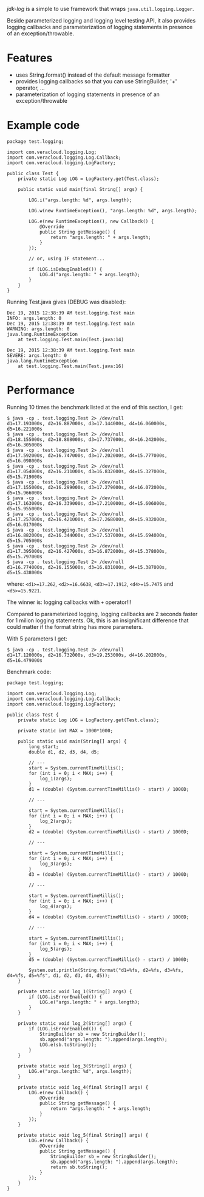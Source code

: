 *jdk-log* is a simple to use framework that wraps `java.util.logging.Logger`.

Beside parameterized logging and logging level testing API, it also provides logging callbacks and parameterization of logging statements in presence of an exception/throwable.

# Features

* uses String.format() instead of the default message formatter
* provides logging callbacks so that you can use StringBuilder, '+' operator, ...
* parameterization of logging statements in presence of an exception/throwable

# Example code

```
package test.logging;

import com.veracloud.logging.Log;
import com.veracloud.logging.Log.Callback;
import com.veracloud.logging.LogFactory;

public class Test {
	private static Log LOG = LogFactory.get(Test.class);

	public static void main(final String[] args) {
		
		LOG.i("args.length: %d", args.length);
		
		LOG.w(new RuntimeException(), "args.length: %d", args.length);
		
		LOG.e(new RuntimeException(), new Callback() {
			@Override
			public String getMessage() {
				return "args.length: " + args.length;
			}
		});
		
		// or, using IF statement...
	
		if (LOG.isDebugEnabled()) {
			LOG.d("args.length: " + args.length);
		}
	}
}
```

Running Test.java gives (DEBUG was disabled):

```
Dec 19, 2015 12:38:39 AM test.logging.Test main
INFO: args.length: 0
Dec 19, 2015 12:38:39 AM test.logging.Test main
WARNING: args.length: 0
java.lang.RuntimeException
	at test.logging.Test.main(Test.java:14)

Dec 19, 2015 12:38:39 AM test.logging.Test main
SEVERE: args.length: 0
java.lang.RuntimeException
	at test.logging.Test.main(Test.java:16)
```

# Performance

Running 10 times the benchmark listed at the end of this section, I get:

```
$ java -cp . test.logging.Test 2> /dev/null
d1=17.193000s, d2=16.887000s, d3=17.144000s, d4=16.060000s, d5=16.221000s
$ java -cp . test.logging.Test 2> /dev/null
d1=18.155000s, d2=18.808000s, d3=17.737000s, d4=16.242000s, d5=16.305000s
$ java -cp . test.logging.Test 2> /dev/null
d1=17.592000s, d2=16.747000s, d3=17.202000s, d4=15.777000s, d5=16.098000s
$ java -cp . test.logging.Test 2> /dev/null
d1=17.054000s, d2=16.211000s, d3=16.832000s, d4=15.327000s, d5=15.719000s
$ java -cp . test.logging.Test 2> /dev/null
d1=17.155000s, d2=16.299000s, d3=17.279000s, d4=16.072000s, d5=15.966000s
$ java -cp . test.logging.Test 2> /dev/null
d1=17.163000s, d2=16.339000s, d3=17.210000s, d4=15.606000s, d5=15.955000s
$ java -cp . test.logging.Test 2> /dev/null
d1=17.257000s, d2=16.421000s, d3=17.268000s, d4=15.932000s, d5=16.017000s
$ java -cp . test.logging.Test 2> /dev/null
d1=16.882000s, d2=16.344000s, d3=17.537000s, d4=15.694000s, d5=15.705000s
$ java -cp . test.logging.Test 2> /dev/null
d1=17.395000s, d2=16.427000s, d3=16.872000s, d4=15.378000s, d5=15.797000s
$ java -cp . test.logging.Test 2> /dev/null
d1=16.774000s, d2=16.155000s, d3=16.831000s, d4=15.387000s, d5=15.438000s
```

where: `<d1>=17.262`, `<d2>=16.6638`, `<d3>=17.1912`, `<d4>=15.7475` and `<d5>=15.9221`.
				
The winner is: logging callbacks with `+` operator!!! 

Compared to parameterized logging, logging callbacks are 2 seconds faster for 1 milion logging statements. Ok, this is an insignificant difference that could matter if the format string has more parameters.

With 5 parameters I get:

```
$ java -cp . test.logging.Test 2> /dev/null
d1=17.120000s, d2=16.732000s, d3=19.253000s, d4=16.202000s, d5=16.479000s
```

Benchmark code:

```
package test.logging;

import com.veracloud.logging.Log;
import com.veracloud.logging.Log.Callback;
import com.veracloud.logging.LogFactory;

public class Test {
	private static Log LOG = LogFactory.get(Test.class);

	private static int MAX = 1000*1000;

	public static void main(String[] args) {
		long start;
		double d1, d2, d3, d4, d5;
		
		// ---
		start = System.currentTimeMillis();
		for (int i = 0; i < MAX; i++) {
			log_1(args);
		}
		d1 = (double) (System.currentTimeMillis() - start) / 1000D;
		
		// ---
		
		start = System.currentTimeMillis();
		for (int i = 0; i < MAX; i++) {
			log_2(args);
		}
		d2 = (double) (System.currentTimeMillis() - start) / 1000D;
		
		// ---
		
		start = System.currentTimeMillis();
		for (int i = 0; i < MAX; i++) {
			log_3(args);
		}
		d3 = (double) (System.currentTimeMillis() - start) / 1000D;
		
		// ---
		
		start = System.currentTimeMillis();
		for (int i = 0; i < MAX; i++) {
			log_4(args);
		}
		d4 = (double) (System.currentTimeMillis() - start) / 1000D;
		
		// ---
		
		start = System.currentTimeMillis();
		for (int i = 0; i < MAX; i++) {
			log_5(args);
		}
		d5 = (double) (System.currentTimeMillis() - start) / 1000D;
		
		System.out.println(String.format("d1=%fs, d2=%fs, d3=%fs, d4=%fs, d5=%fs", d1, d2, d3, d4, d5));
	}

	private static void log_1(String[] args) {
		if (LOG.isErrorEnabled()) {
			LOG.e("args.length: " + args.length);
		}
	}
	
	private static void log_2(String[] args) {
		if (LOG.isErrorEnabled()) {
			StringBuilder sb = new StringBuilder();
			sb.append("args.length: ").append(args.length);
			LOG.e(sb.toString());
		}
	}
	
	private static void log_3(String[] args) {
		LOG.e("args.length: %d", args.length);
	}
	
	private static void log_4(final String[] args) {
		LOG.e(new Callback() {
			@Override
			public String getMessage() {
				return "args.length: " + args.length;
			}
		});
	}
	
	private static void log_5(final String[] args) {
		LOG.e(new Callback() {
			@Override
			public String getMessage() {
				StringBuilder sb = new StringBuilder();
				sb.append("args.length: ").append(args.length);
				return sb.toString();
			}
		});
	}
}
```

